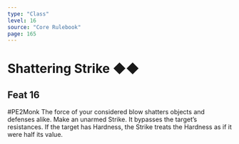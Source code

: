 ```yaml
---
type: "Class"
level: 16
source: "Core Rulebook"
page: 165
---
```

# Shattering Strike ◆◆
## Feat 16
#PE2Monk
The force of your considered blow shatters objects and defenses alike. Make an unarmed Strike. It bypasses the target’s resistances. If the target has Hardness, the Strike treats the Hardness as if it were half its value.